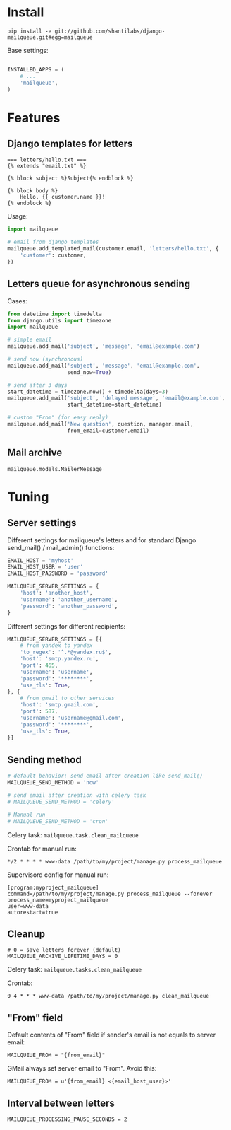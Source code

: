 Install
=======
```
pip install -e git://github.com/shantilabs/django-mailqueue.git#egg=mailqueue
```

Base settings:
```python

INSTALLED_APPS = (
    # ...
    'mailqueue',
)
```

Features
========

Django templates for letters
----------------------------
```
=== letters/hello.txt ===
{% extends "email.txt" %} 

{% block subject %}Subject{% endblock %}

{% block body %}
    Hello, {{ customer.name }}!
{% endblock %}
```

Usage:
```python
import mailqueue

# email from django templates
mailqueue.add_templated_mail(customer.email, 'letters/hello.txt', {
    'customer': customer,
})
```

Letters queue for asynchronous sending
--------------------------------------

Cases:

```python
from datetime import timedelta 
from django.utils import timezone
import mailqueue

# simple email
mailqueue.add_mail('subject', 'message', 'email@example.com')

# send now (synchronous)
mailqueue.add_mail('subject', 'message', 'email@example.com', 
                   send_now=True)

# send after 3 days
start_datetime = timezone.now() + timedelta(days=3)
mailqueue.add_mail('subject', 'delayed message', 'email@example.com', 
                   start_datetime=start_datetime)

# custom "From" (for easy reply)
mailqueue.add_mail('New question', question, manager.email, 
                   from_email=customer.email)

```

Mail archive
------------

`mailqueue.models.MailerMessage`


Tuning
======

Server settings
---------------

Different settings for mailqueue's letters and for standard Django send_mail() / mail_admin() functions:

```python
EMAIL_HOST = 'myhost'
EMAIL_HOST_USER = 'user'
EMAIL_HOST_PASSWORD = 'password'

MAILQUEUE_SERVER_SETTINGS = {
    'host': 'another_host',
    'username': 'another_username',
    'password': 'another_password',
}
```

Different settings for different recipients:
```python
MAILQUEUE_SERVER_SETTINGS = [{
    # from yandex to yandex
    'to_regex': '^.*@yandex.ru$',
    'host': 'smtp.yandex.ru',
    'port': 465,
    'username': 'username',
    'password': '********',
    'use_tls': True,
}, {
    # from gmail to other services
    'host': 'smtp.gmail.com',
    'port': 587,
    'username': 'username@gmail.com',
    'password': '********',
    'use_tls': True,
}]
```

Sending method
--------------

```python
# default behavior: send email after creation like send_mail()
MAILQUEUE_SEND_METHOD = 'now'

# send email after creation with celery task 
# MAILQUEUE_SEND_METHOD = 'celery'

# Manual run
# MAILQUEUE_SEND_METHOD = 'cron'
```

Celery task: `mailqueue.task.clean_mailqueue`

Crontab for manual run:
```
*/2 * * * * www-data /path/to/my/project/manage.py process_mailqueue
```

Supervisord config for manual run:
```
[program:myproject_mailqueue]
command=/path/to/my/project/manage.py process_mailqueue --forever
process_name=myproject_mailqueue
user=www-data
autorestart=true
```

Cleanup
-------
```
# 0 = save letters forever (default)
MAILQUEUE_ARCHIVE_LIFETIME_DAYS = 0
```

Celery task: `mailqueue.tasks.clean_mailqueue`

Crontab:
```
0 4 * * * www-data /path/to/my/project/manage.py clean_mailqueue
```

"From" field
------------

Default contents of "From" field if sender's email is not equals to server email:
```
MAILQUEUE_FROM = "{from_email}"
```

GMail always set server email to "From". Avoid this:
```
MAILQUEUE_FROM = u'{from_email} <{email_host_user}>'
```

Interval between letters
------------------------
```
MAILQUEUE_PROCESSING_PAUSE_SECONDS = 2
```
